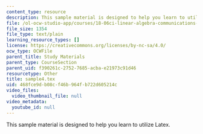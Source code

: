 ```yaml
---
content_type: resource
description: This sample material is designed to help you learn to utilize Latex.
file: /ol-ocw-studio-app/courses/18-06ci-linear-algebra-communications-intensive-spring-2004/468fce9db08cf46b964fb722d605214c_sample4.tex
file_size: 1354
file_type: text/plain
learning_resource_types: []
license: https://creativecommons.org/licenses/by-nc-sa/4.0/
ocw_type: OCWFile
parent_title: Study Materials
parent_type: CourseSection
parent_uid: f390261c-2752-7685-acba-e21973c91d46
resourcetype: Other
title: sample4.tex
uid: 468fce9d-b08c-f46b-964f-b722d605214c
video_files:
  video_thumbnail_file: null
video_metadata:
  youtube_id: null
---
```

This sample material is designed to help you learn to utilize Latex.